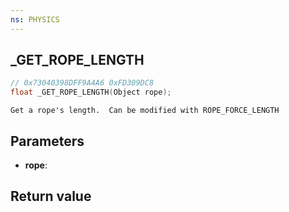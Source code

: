 ```yaml
---
ns: PHYSICS
---
```

## _GET_ROPE_LENGTH

```c
// 0x73040398DFF9A4A6 0xFD309DC8
float _GET_ROPE_LENGTH(Object rope);
```

```
Get a rope's length.  Can be modified with ROPE_FORCE_LENGTH  
```

## Parameters
* **rope**: 

## Return value
